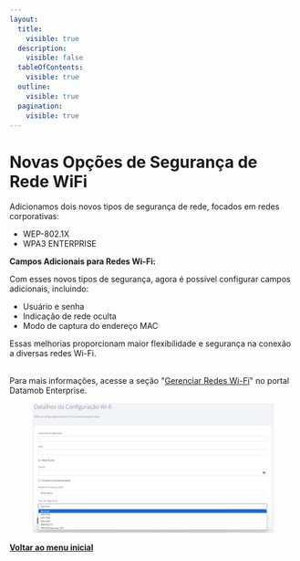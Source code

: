 ```yaml
---
layout:
  title:
    visible: true
  description:
    visible: false
  tableOfContents:
    visible: true
  outline:
    visible: true
  pagination:
    visible: true
---
```


# Novas Opções de Segurança de Rede WiFi

Adicionamos dois novos tipos de segurança de rede, focados em redes corporativas:

* WEP-802.1X
* WPA3 ENTERPRISE

**Campos Adicionais para Redes Wi-Fi:**&#x20;

Com esses novos tipos de segurança, agora é possível configurar campos adicionais, incluindo:

* Usuário e senha
* Indicação de rede oculta
* Modo de captura do endereço MAC

Essas melhorias proporcionam maior flexibilidade e segurança na conexão a diversas redes Wi-Fi.

\
Para mais informações, acesse a seção "[Gerenciar Redes Wi-Fi](https://datamob.gitbook.io/manual-administrador-datamob-enterprise/manual-do-administrador/portal/configuracoes/gerenciar-redes-wi-fi)" no portal Datamob Enterprise.

<figure><img src="../../../.gitbook/assets/image (1) (1) (1) (1) (1) (1) (1) (1) (1) (1) (1) (1) (1) (1) (1) (1) (1) (1) (1) (1) (1) (1) (1) (1) (1) (1) (1) (1) (1) (1) (1) (1) (1) (1) (1) (1) (1) (1) (1) (1).png" alt=""><figcaption></figcaption></figure>

[**Voltar ao menu inicial**](./)
